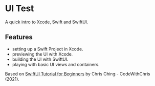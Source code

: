 # UI Test

A quick intro to Xcode, Swift and SwiftUI.

## Features

- setting up a Swift Project in Xcode.
- previewing the UI with Xcode.
- building the UI with SwiftUI.
- playing with basic UI views and containers.

Based on [SwiftUI Tutorial for Beginners](https://www.youtube.com/watch?v=F2ojC6TNwws) by Chris Ching - CodeWithChris (2021).
